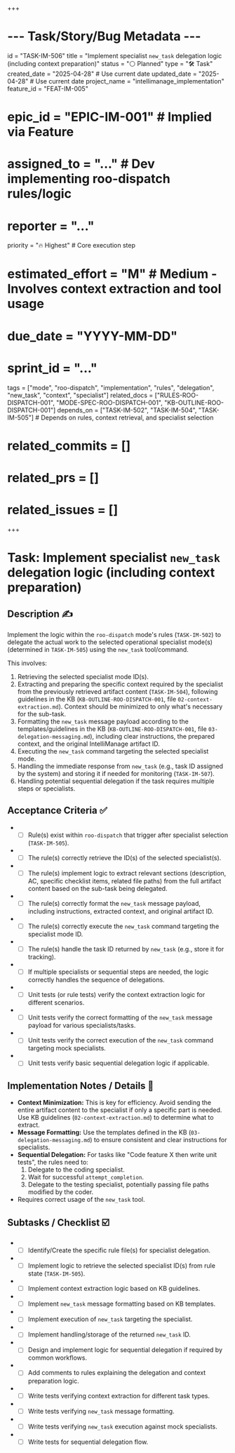 +++
# --- Task/Story/Bug Metadata ---
id = "TASK-IM-506"
title = "Implement specialist `new_task` delegation logic (including context preparation)"
status = "⚪️ Planned"
type = "🛠️ Task"
created_date = "2025-04-28" # Use current date
updated_date = "2025-04-28" # Use current date
project_name = "intellimanage_implementation"
feature_id = "FEAT-IM-005"
# epic_id = "EPIC-IM-001" # Implied via Feature
# assigned_to = "..." # Dev implementing roo-dispatch rules/logic
# reporter = "..."
priority = "🔥 Highest" # Core execution step
# estimated_effort = "M" # Medium - Involves context extraction and tool usage
# due_date = "YYYY-MM-DD"
# sprint_id = "..."
tags = ["mode", "roo-dispatch", "implementation", "rules", "delegation", "new_task", "context", "specialist"]
related_docs = ["RULES-ROO-DISPATCH-001", "MODE-SPEC-ROO-DISPATCH-001", "KB-OUTLINE-ROO-DISPATCH-001"]
depends_on = ["TASK-IM-502", "TASK-IM-504", "TASK-IM-505"] # Depends on rules, context retrieval, and specialist selection
# related_commits = []
# related_prs = []
# related_issues = []
+++

# Task: Implement specialist `new_task` delegation logic (including context preparation)

## Description ✍️

Implement the logic within the `roo-dispatch` mode's rules (`TASK-IM-502`) to delegate the actual work to the selected operational specialist mode(s) (determined in `TASK-IM-505`) using the `new_task` tool/command.

This involves:
1.  Retrieving the selected specialist mode ID(s).
2.  Extracting and preparing the specific context required by the specialist from the previously retrieved artifact content (`TASK-IM-504`), following guidelines in the KB (`KB-OUTLINE-ROO-DISPATCH-001`, file `02-context-extraction.md`). Context should be minimized to only what's necessary for the sub-task.
3.  Formatting the `new_task` message payload according to the templates/guidelines in the KB (`KB-OUTLINE-ROO-DISPATCH-001`, file `03-delegation-messaging.md`), including clear instructions, the prepared context, and the original IntelliManage artifact ID.
4.  Executing the `new_task` command targeting the selected specialist mode.
5.  Handling the immediate response from `new_task` (e.g., task ID assigned by the system) and storing it if needed for monitoring (`TASK-IM-507`).
6.  Handling potential sequential delegation if the task requires multiple steps or specialists.

## Acceptance Criteria ✅

*   - [ ] Rule(s) exist within `roo-dispatch` that trigger after specialist selection (`TASK-IM-505`).
*   - [ ] The rule(s) correctly retrieve the ID(s) of the selected specialist(s).
*   - [ ] The rule(s) implement logic to extract relevant sections (description, AC, specific checklist items, related file paths) from the full artifact content based on the sub-task being delegated.
*   - [ ] The rule(s) correctly format the `new_task` message payload, including instructions, extracted context, and original artifact ID.
*   - [ ] The rule(s) correctly execute the `new_task` command targeting the specialist mode ID.
*   - [ ] The rule(s) handle the task ID returned by `new_task` (e.g., store it for tracking).
*   - [ ] If multiple specialists or sequential steps are needed, the logic correctly handles the sequence of delegations.
*   - [ ] Unit tests (or rule tests) verify the context extraction logic for different scenarios.
*   - [ ] Unit tests verify the correct formatting of the `new_task` message payload for various specialists/tasks.
*   - [ ] Unit tests verify the correct execution of the `new_task` command targeting mock specialists.
*   - [ ] Unit tests verify basic sequential delegation logic if applicable.

## Implementation Notes / Details 📝

*   **Context Minimization:** This is key for efficiency. Avoid sending the entire artifact content to the specialist if only a specific part is needed. Use KB guidelines (`02-context-extraction.md`) to determine what to extract.
*   **Message Formatting:** Use the templates defined in the KB (`03-delegation-messaging.md`) to ensure consistent and clear instructions for specialists.
*   **Sequential Delegation:** For tasks like "Code feature X then write unit tests", the rules need to:
    1.  Delegate to the coding specialist.
    2.  Wait for successful `attempt_completion`.
    3.  Delegate to the testing specialist, potentially passing file paths modified by the coder.
*   Requires correct usage of the `new_task` tool.

## Subtasks / Checklist ☑️

*   - [ ] Identify/Create the specific rule file(s) for specialist delegation.
*   - [ ] Implement logic to retrieve the selected specialist ID(s) from rule state (`TASK-IM-505`).
*   - [ ] Implement context extraction logic based on KB guidelines.
*   - [ ] Implement `new_task` message formatting based on KB templates.
*   - [ ] Implement execution of `new_task` targeting the specialist.
*   - [ ] Implement handling/storage of the returned `new_task` ID.
*   - [ ] Design and implement logic for sequential delegation if required by common workflows.
*   - [ ] Add comments to rules explaining the delegation and context preparation logic.
*   - [ ] Write tests verifying context extraction for different task types.
*   - [ ] Write tests verifying `new_task` message formatting.
*   - [ ] Write tests verifying `new_task` execution against mock specialists.
*   - [ ] Write tests for sequential delegation flow.